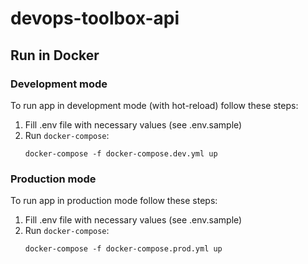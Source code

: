 # devops-toolbox-api

## Run in Docker

### Development mode
To run app in development mode (with hot-reload) follow these steps:
1. Fill .env file with necessary values (see .env.sample)
2. Run `docker-compose`:
   ```
   docker-compose -f docker-compose.dev.yml up
   ```

### Production mode
To run app in production mode follow these steps:
1. Fill .env file with necessary values (see .env.sample)
2. Run `docker-compose`:
   ```
   docker-compose -f docker-compose.prod.yml up
   ```
